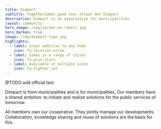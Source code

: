 ```yaml
---
title: Dimpact
subtitle: TogetherSamen goed voor elkaar met Dimpact
description: Dimpact is an association for municipalities
layout: community
hero_image: /img/jeroen-en-robert.jpg
hero_darken: true
image: /img/dimpact-logo.jpg
highlights:
  - label: Great addition to any home
    icon: fa-location-arrow
  - label: Comes in a range of styles
    icon: fa-grin-stars
  - label: Available in multiple sizes
    icon: fa-fighter-jet
---
```


@TODO add official text

Dimpact is from municipalities and is for municipalities. Our members have a shared ambition: to initiate and realize solutions for the public services of tomorrow.

All members own our cooperative. They jointly manage our developments. Collaboration, knowledge sharing and reuse of solutions are the basis for this.
